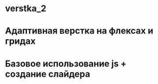 # verstka_2
# Адаптивная верстка на флексах и гридах
# Базовое использование js + создание слайдера 
